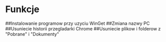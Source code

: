 # Funkcje
##Instalowanie programow przy uzyciu WinGet
##Zmiana nazwy PC
##Usuniecie historii przegladarki Chrome
##Usuniecie plikow i folderow z "Pobrane" i "Dokumenty"
